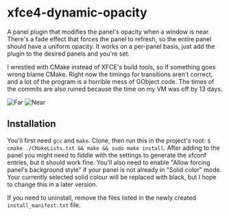 # xfce4-dynamic-opacity
A panel plugin that modifies the panel's opacity when a window is near. There's a fade effect that forces the panel to refresh, so the entire panel should have a uniform opacity. It works on a per-panel basis, just add the plugin to the desired panels and you're set.

I wrestled with CMake instead of XFCE's build tools, so if something goes wrong blame CMake. Right now the timings for transitions aren't correct, and a lot of the program is a horrible mess of GObject code. The times of the commits are also ruined because the time on my VM was off by 13 days.

![Far](https://raw.githubusercontent.com/mhgar/xfce4-dynamic-opacity/master/1.png) ![Near](https://raw.githubusercontent.com/mhgar/xfce4-dynamic-opacity/master/2.png)

## Installation
You'll first need ``gcc`` and ``make``. Clone, then run this in the project's root:
``$ cmake ./CMakeLists.txt && make && sudo make install``. After adding to the panel you might need to fiddle with the settings to generate the xfconf entries, but it should work fine. You'll also need to enable "Allow forcing panel's background style" if your panel is not already in "Solid color" mode. Your currently selected solid colour will be replaced with black, but I hope to change this in a later version.

If you need to uninstall, remove the files listed in the newly created ``install_manifest.txt`` file. 
